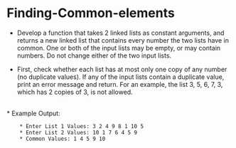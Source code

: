 # Finding-Common-elements

* Develop a function that takes 2 linked lists as constant arguments, and returns a new linked list that contains every number the two lists have in common. One or both of the input lists may be empty, or may contain numbers. Do not change either of the two input lists.

* First, check whether each list has at most only one copy of any number (no duplicate values). If any of the input lists contain a duplicate value, print an error message and return. For an example, the list 3, 5, 6, 7, 3, which has 2 copies of 3, is not allowed.

</br>
	* Example Output:

		* Enter List 1 Values: 3 2 4 9 8 1 10 5
		* Enter List 2 Values: 10 1 7 6 4 5 9
		* Common Values: 1 4 5 9 10